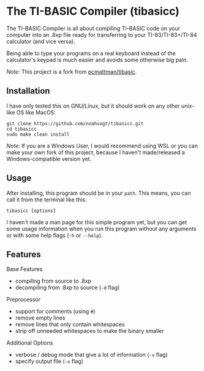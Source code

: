 # The TI-BASIC Compiler (tibasicc)
The TI-BASIC Compiler is all about compiling TI-BASIC code on your computer into an .8xp file ready for transferring to your TI-83/TI-83+/TI-84 calculator (and vice versa).

Being able to type your programs on a real keyboard instead of the calculator's keypad is much easier and avoids some otherwise big pain.

*Note:* This project is a fork from [pcmattman/tibasic](https://sourceforge.net/projects/tibasic/).

## Installation
I have only tested this on GNU/Linux, but it should work on any other unix-like OS like MacOS:

    git clone https://github.com/noahvogt/tibasicc.git
    cd tibasicc
    sudo make clean install

*Note:* If you are a Windows User, I would recommend using WSL or you can make your own fork of this project, because I haven't made/released a Windows-compatible version yet.

## Usage
After installing, this program should be in your `path`. This means, you can call it from the terminal like this:

    tibasicc [options]

I haven't made a man page for this simple program yet, but you can get some usage information when you run this program without any arguments or with some help flags (`-h` or `--help`).

## Features
Base Features
- compiling from source to .8xp
- decompiling from .8xp to source (`-d` flag)
      
Preprocessor 
- support for comments (using `#`)
- remove empty lines
- remove lines that only contain whitespaces
- strip off unneeded whitespaces to make the binary smaller

Additional Options
- verbose / debug mode that give a lot of information (`-v` flag)
- specify output file (`-o` flag)
